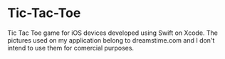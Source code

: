 # Tic-Tac-Toe
Tic Tac Toe game for iOS devices developed using Swift on Xcode. 
The pictures used on my application belong to dreamstime.com and I don't intend to use them for comercial purposes.
